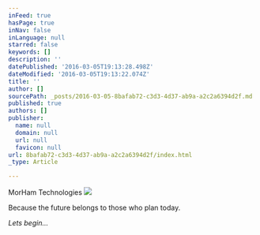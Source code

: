 ```yaml
---
inFeed: true
hasPage: true
inNav: false
inLanguage: null
starred: false
keywords: []
description: ''
datePublished: '2016-03-05T19:13:28.498Z'
dateModified: '2016-03-05T19:13:22.074Z'
title: ''
author: []
sourcePath: _posts/2016-03-05-8bafab72-c3d3-4d37-ab9a-a2c2a6394d2f.md
published: true
authors: []
publisher:
  name: null
  domain: null
  url: null
  favicon: null
url: 8bafab72-c3d3-4d37-ab9a-a2c2a6394d2f/index.html
_type: Article

---
```

MorHam Technologies
![](https://the-grid-user-content.s3-us-west-2.amazonaws.com/e0a0893d-975d-4f9d-abb1-0da854c81acb.jpg)

Because the future belongs to those who plan today.

_Lets begin..._